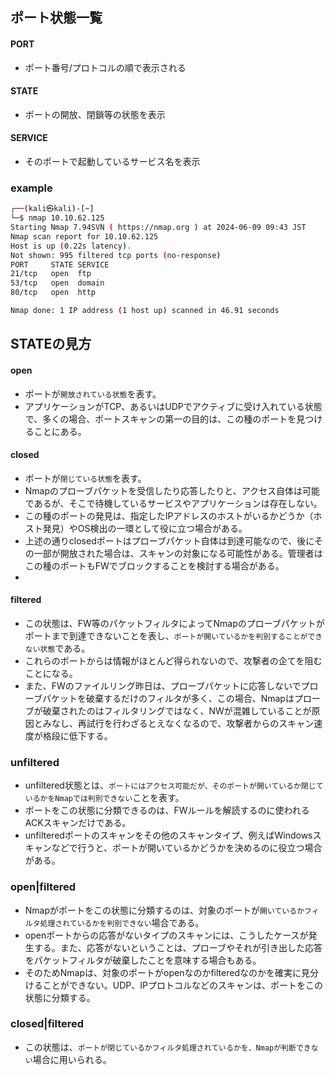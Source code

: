 ## ポート状態一覧
#### PORT
- ポート番号/プロトコルの順で表示される  
#### STATE
- ポートの開放、閉鎖等の状態を表示  

#### SERVICE
- そのポートで起動しているサービス名を表示  
  
### example
```bash
┌──(kali㉿kali)-[~]
└─$ nmap 10.10.62.125
Starting Nmap 7.94SVN ( https://nmap.org ) at 2024-06-09 09:43 JST
Nmap scan report for 10.10.62.125
Host is up (0.22s latency).
Not shown: 995 filtered tcp ports (no-response)
PORT     STATE SERVICE
21/tcp   open  ftp
53/tcp   open  domain
80/tcp   open  http

Nmap done: 1 IP address (1 host up) scanned in 46.91 seconds
```  
  
## STATEの見方  
#### open
- ポートが`開放されている状態`を表す。
- アプリケーションがTCP、あるいはUDPでアクティブに受け入れている状態で、多くの場合、ポートスキャンの第一の目的は、この種のポートを見つけることにある。

#### closed
- ポートが`閉じている状態`を表す。
- Nmapのプローブパケットを受信したり応答したりと、アクセス自体は可能であるが、そこで待機しているサービスやアプリケーションは存在しない。
- この種のポートの発見は、指定したIPアドレスのホストがいるかどうか（ホスト発見）やOS検出の一環として役に立つ場合がある。
- 上述の通りclosedポートはプローブパケット自体は到達可能なので、後にその一部が開放された場合は、スキャンの対象になる可能性がある。管理者はこの種のポートもFWでブロックすることを検討する場合がある。
- 
#### filtered
- この状態は、FW等のパケットフィルタによってNmapのプローブパケットがポートまで到達できないことを表し、`ポートが開いているかを判別することができない状態`である。
- これらのポートからは情報がほとんど得られないので、攻撃者の企てを阻むことになる。
- また、FWのファイルリング昨日は、プローブパケットに応答しないでプローブパケットを破棄するだけのフィルタが多く、この場合、Nmapはプローブが破棄されたのはフィルタリングではなく、NWが混雑していることが原因とみなし、再試行を行わざるとえなくなるので、攻撃者からのスキャン速度が格段に低下する。

### unfiltered
- unfiltered状態とは、`ポートにはアクセス可能だが、そのポートが開いているか閉じているかをNmapでは判別できない`ことを表す。
- ポートをこの状態に分類できるのは、FWルールを解読するのに使われるACKスキャンだけである。
- unfilteredポートのスキャンをその他のスキャンタイプ、例えばWindowsスキャンなどで行うと、ポートが開いているかどうかを決めるのに役立つ場合がある。

### open|filtered
- Nmapがポートをこの状態に分類するのは、対象のポートが`開いているかフィルタ処理されているかを判別できない`場合である。
- openポートからの応答がないタイプのスキャンには、こうしたケースが発生する。また、応答がないということは、プローブやそれが引き出した応答をパケットフィルタが破棄したことを意味する場合もある。
- そのためNmapは、対象のポートがopenなのかfilteredなのかを確実に見分けることができない。UDP、IPプロトコルなどのスキャンは、ポートをこの状態に分類する。

### closed|filtered
- この状態は、`ポートが閉じているかフィルタ処理されているかを、Nmapが判断できない`場合に用いられる。





